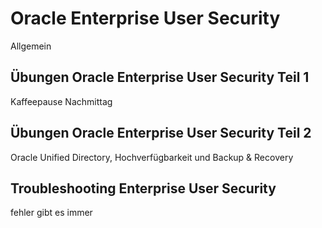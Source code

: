 # Oracle Enterprise User Security

Allgemein

## Übungen Oracle Enterprise User Security Teil 1

Kaffeepause Nachmittag

## Übungen Oracle Enterprise User Security Teil 2

Oracle Unified Directory, Hochverfügbarkeit und Backup & Recovery

## Troubleshooting Enterprise User Security

fehler gibt es immer
